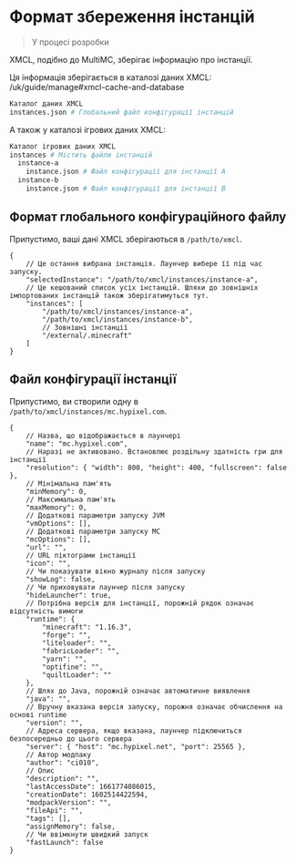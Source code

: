 # Формат збереження інстанцій

> У процесі розробки

XMCL, подібно до MultiMC, зберігає інформацію про інстанції.

Ця інформація зберігається в каталозі даних XMCL: /uk/guide/manage#xmcl-cache-and-database

```sh
Каталог даних XMCL
instances.json # Глобальний файл конфігурації інстанцій
```

А також у каталозі ігрових даних XMCL:

```sh
Каталог ігрових даних XMCL
instances # Містить файли інстанцій
  instance-a
    instance.json # Файл конфігурації для інстанції A
  instance-b
    instance.json # Файл конфігурації для інстанції B
```

## Формат глобального конфігураційного файлу

Припустимо, ваші дані XMCL зберігаються в `/path/to/xmcl`.

```json5
{
    // Це остання вибрана інстанція. Лаунчер вибере її під час запуску.
    "selectedInstance": "/path/to/xmcl/instances/instance-a",
    // Це кешований список усіх інстанцій. Шляхи до зовнішніх імпортованих інстанцій також зберігатимуться тут.
    "instances": [
        "/path/to/xmcl/instances/instance-a",
        "/path/to/xmcl/instances/instance-b",
        // Зовнішні інстанції
        "/external/.minecraft"
    ]
}
```

## Файл конфігурації інстанції

Припустимо, ви створили одну в `/path/to/xmcl/instances/mc.hypixel.com`.

```json5
{
    // Назва, що відображається в лаунчері
    "name": "mc.hypixel.com",
    // Наразі не активовано. Встановлює роздільну здатність гри для інстанції
    "resolution": { "width": 800, "height": 400, "fullscreen": false },
    // Мінімальна пам'ять
    "minMemory": 0,
    // Максимальна пам'ять
    "maxMemory": 0,
    // Додаткові параметри запуску JVM
    "vmOptions": [],
    // Додаткові параметри запуску MC
    "mcOptions": [],
    "url": "",
    // URL піктограми інстанції
    "icon": "",
    // Чи показувати вікно журналу після запуску
    "showLog": false,
    // Чи приховувати лаунчер після запуску
    "hideLauncher": true,
    // Потрібна версія для інстанції, порожній рядок означає відсутність вимоги
    "runtime": {
        "minecraft": "1.16.3",
        "forge": "",
        "liteloader": "",
        "fabricLoader": "",
        "yarn": "",
        "optifine": "",
        "quiltLoader": ""
    },
    // Шлях до Java, порожній означає автоматичне виявлення
    "java": "",
    // Вручну вказана версія запуску, порожня означає обчислення на основі runtime
    "version": "",
    // Адреса сервера, якщо вказана, лаунчер підключиться безпосередньо до цього сервера
    "server": { "host": "mc.hypixel.net", "port": 25565 },
    // Автор модпаку
    "author": "ci010",
    // Опис
    "description": "",
    "lastAccessDate": 1661774086015,
    "creationDate": 1602514422594,
    "modpackVersion": "",
    "fileApi": "",
    "tags": [],
    "assignMemory": false,
    // Чи ввімкнути швидкий запуск
    "fastLaunch": false
}
```
